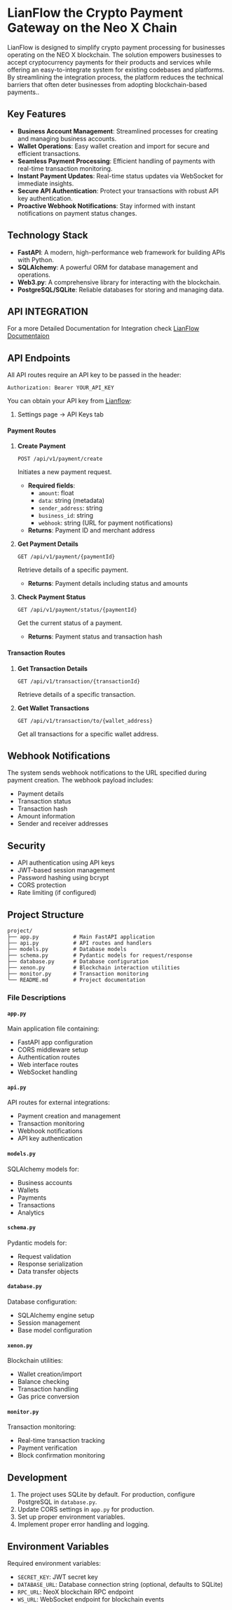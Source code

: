 # LianFlow the Crypto Payment Gateway on the Neo X Chain

LianFlow is designed to simplify crypto payment processing for businesses operating on the NEO X blockchain. The solution empowers businesses to accept cryptocurrency payments for their products and services while offering an easy-to-integrate system for existing codebases and platforms. By streamlining the integration process, the platform reduces the technical barriers that often deter businesses from adopting blockchain-based payments..

## Key Features

- **Business Account Management**: Streamlined processes for creating and managing business accounts.
- **Wallet Operations**: Easy wallet creation and import for secure and efficient transactions.
- **Seamless Payment Processing**: Efficient handling of payments with real-time transaction monitoring.
- **Instant Payment Updates**: Real-time status updates via WebSocket for immediate insights.
- **Secure API Authentication**: Protect your transactions with robust API key authentication.
- **Proactive Webhook Notifications**: Stay informed with instant notifications on payment status changes.

## Technology Stack

- **FastAPI**: A modern, high-performance web framework for building APIs with Python.
- **SQLAlchemy**: A powerful ORM for database management and operations.
- **Web3.py**: A comprehensive library for interacting with the blockchain.
- **PostgreSQL/SQLite**: Reliable databases for storing and managing data.

## API INTEGRATION

For a more Detailed Documentation for Integration check [LianFlow Documentaion](/Documentation.md)


## API Endpoints

All API routes require an API key to be passed in the header:

```
Authorization: Bearer YOUR_API_KEY
```

You can obtain your API key from [Lianflow](https://lianflow.vercel.app/):
1. Settings page -> API Keys tab

#### Payment Routes

1. **Create Payment**

   `POST /api/v1/payment/create`

   Initiates a new payment request.
   - **Required fields**:
     - `amount`: float
     - `data`: string (metadata)
     - `sender_address`: string
     - `business_id`: string
     - `webhook`: string (URL for payment notifications)
   - **Returns**: Payment ID and merchant address

2. **Get Payment Details**

   `GET /api/v1/payment/{paymentId}`

   Retrieve details of a specific payment.
   - **Returns**: Payment details including status and amounts

3. **Check Payment Status**

   `GET /api/v1/payment/status/{paymentId}`

   Get the current status of a payment.
   - **Returns**: Payment status and transaction hash

#### Transaction Routes

1. **Get Transaction Details**

   `GET /api/v1/transaction/{transactionId}`

   Retrieve details of a specific transaction.

2. **Get Wallet Transactions**

   `GET /api/v1/transaction/to/{wallet_address}`

   Get all transactions for a specific wallet address.

## Webhook Notifications

The system sends webhook notifications to the URL specified during payment creation. The webhook payload includes:
- Payment details
- Transaction status
- Transaction hash
- Amount information
- Sender and receiver addresses

## Security

- API authentication using API keys
- JWT-based session management
- Password hashing using bcrypt
- CORS protection
- Rate limiting (if configured)

## Project Structure

```
project/
├── app.py           # Main FastAPI application
├── api.py           # API routes and handlers
├── models.py        # Database models
├── schema.py        # Pydantic models for request/response
├── database.py      # Database configuration
├── xenon.py         # Blockchain interaction utilities
├── monitor.py       # Transaction monitoring
└── README.md        # Project documentation
```

### File Descriptions

#### `app.py`
Main application file containing:
- FastAPI app configuration
- CORS middleware setup
- Authentication routes
- Web interface routes
- WebSocket handling

#### `api.py`
API routes for external integrations:
- Payment creation and management
- Transaction monitoring
- Webhook notifications
- API key authentication

#### `models.py`
SQLAlchemy models for:
- Business accounts
- Wallets
- Payments
- Transactions
- Analytics

#### `schema.py`
Pydantic models for:
- Request validation
- Response serialization
- Data transfer objects

#### `database.py`
Database configuration:
- SQLAlchemy engine setup
- Session management
- Base model configuration

#### `xenon.py`
Blockchain utilities:
- Wallet creation/import
- Balance checking
- Transaction handling
- Gas price conversion

#### `monitor.py`
Transaction monitoring:
- Real-time transaction tracking
- Payment verification
- Block confirmation monitoring

## Development

1. The project uses SQLite by default. For production, configure PostgreSQL in `database.py`.
2. Update CORS settings in `app.py` for production.
3. Set up proper environment variables.
4. Implement proper error handling and logging.

## Environment Variables

Required environment variables:
- `SECRET_KEY`: JWT secret key
- `DATABASE_URL`: Database connection string (optional, defaults to SQLite)
- `RPC_URL`: NeoX blockchain RPC endpoint
- `WS_URL`: WebSocket endpoint for blockchain events
